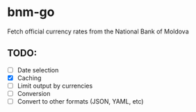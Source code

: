 # bnm-go
Fetch official currency rates from the National Bank of Moldova

## TODO:
- [ ] Date selection
- [X] Caching
- [ ] Limit output by currencies
- [ ] Conversion
- [ ] Convert to other formats (JSON, YAML, etc)
